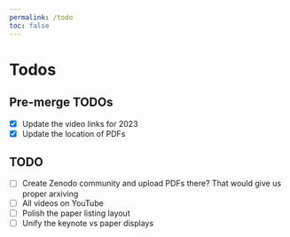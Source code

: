 ```yaml
---
permalink: /todo
toc: false
---
```


# Todos

## Pre-merge TODOs

- [x] Update the video links for 2023
- [x] Update the location of PDFs

## TODO

- [ ] Create Zenodo community and upload PDFs there? 
    That would give us proper arxiving
- [ ] All videos on YouTube
- [ ] Polish the paper listing layout
- [ ] Unify the keynote vs paper displays

